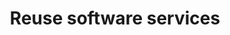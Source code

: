 ---
layout: tactic
title:  "Reuse software services"
tags: todo
categories: resource-allocation
t-type: "Architectural Tactic"
t-sort: "Awesome Tactic"
t-description: "Description of how to execute and apply the design decision or best practice to the related artifact"
t-participant: "The participant that should be applying the tactic"
t-artifact: "The (software) artifact of the architecture that the tactic is applied to"
t-targetQA: "The target quality attribute of this tactic"
t-relatedQA: "Possible other influence quality attributes by this tactic (possibly a trade-off)"
t-goal: "The influence the tactic should have on the related artifact"
t-source: "The source of this tactic"
---